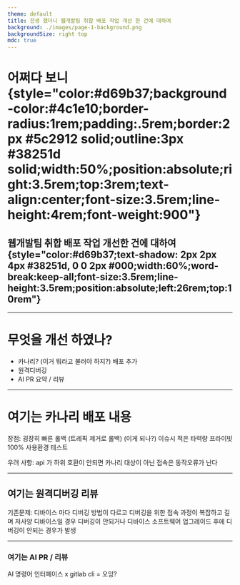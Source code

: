```yaml
---
theme: default
title: 전생 했더니 웹개발팀 취합 배포 작업 개선 한 건에 대하여
background: ./images/page-1-background.png
backgroundSize: right top
mdc: true
---
```

<style>

</style>

# 어쩌다 보니{style="color:#d69b37;background-color:#4c1e10;border-radius:1rem;padding:.5rem;border:2px #5c2912 solid;outline:3px #38251d solid;width:50%;position:absolute;right:3.5rem;top:3rem;text-align:center;font-size:3.5rem;line-height:4rem;font-weight:900"}

## 웹개발팀 취합 배포 작업 개선한 건에 대하여{style="color:#d69b37;text-shadow: 2px 2px 4px #38251d, 0 0 2px #000;width:60%;word-break:keep-all;font-size:3.5rem;line-height:3.5rem;position:absolute;left:26rem;top:10rem"}

---

# 무엇을 개선 하였나?

- 카나리? (이거 뭐라고 불러야 하지?) 배포 추가
- 원격디버깅
- AI PR 요약 / 리뷰

---

# 여기는 카나리 배포 내용

장점: 
  굉장히 빠른 롤백 (트레픽 제거로 롤백) (이게 되나?)
  이슈시 적은 타력량
  프라이빗 100% 사용환경 테스트

우려 사항:
  api 가 하위 호환이 안되면 카나리 대상이 아닌 접속은 동작오류가 난다 

---

## 여기는 원격디버깅 리뷰

기존문제: 디바이스 마다 디버깅 방법이 다르고 디버깅을 위한 접속 과정이 복잡하고 길며 저사양 디바이스일 경우 디버깅이 안되거나 디바이스 소프트웨어 업그레이드 후에 디버깅이 안되는 경우가 발생

---

### 여기는 AI PR / 리뷰 

AI 명령어 인터페이스 x gitlab cli = 오잉? 

